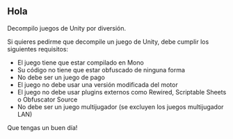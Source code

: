 ## Hola
Decompilo juegos de Unity por diversión.

Si quieres pedirme que decompile un juego de Unity, debe cumplir los siguientes requisitos:
- El juego tiene que estar compilado en Mono
- Su código no tiene que estar obfuscado de ninguna forma
- No debe ser un juego de pago
- El juego no debe usar una versión modificada del motor
- El juego no debe usar plugins externos como Rewired, Scriptable Sheets o Obfuscator Source
- No debe ser un juego multijugador (se excluyen los juegos multijugador LAN)
  
Que tengas un buen día!
